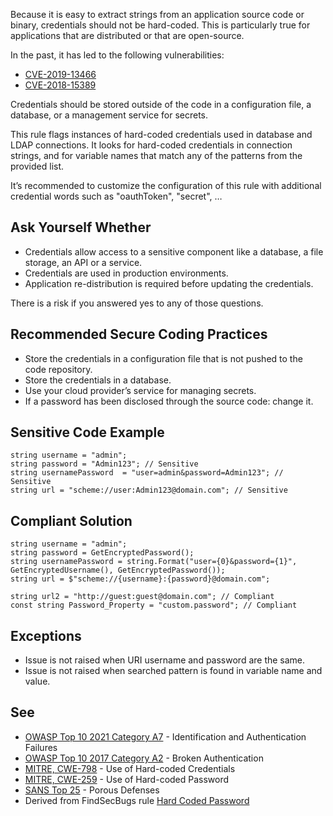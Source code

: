 Because it is easy to extract strings from an application source code or binary, credentials should not be hard-coded. This is particularly true for applications that are distributed or that are open-source.
 
In the past, it has led to the following vulnerabilities:
 
- [CVE-2019-13466](http://cve.mitre.org/cgi-bin/cvename.cgi?name=CVE-2019-13466)
- [CVE-2018-15389](http://cve.mitre.org/cgi-bin/cvename.cgi?name=CVE-2018-15389)

Credentials should be stored outside of the code in a configuration file, a database, or a management service for secrets.
 
This rule flags instances of hard-coded credentials used in database and LDAP connections. It looks for hard-coded credentials in connection strings, and for variable names that match any of the patterns from the provided list.
 
It’s recommended to customize the configuration of this rule with additional credential words such as "oauthToken", "secret", …​
 
## Ask Yourself Whether

- Credentials allow access to a sensitive component like a database, a file storage, an API or a service.
- Credentials are used in production environments.
- Application re-distribution is required before updating the credentials.

There is a risk if you answered yes to any of those questions.
 
## Recommended Secure Coding Practices

- Store the credentials in a configuration file that is not pushed to the code repository.
- Store the credentials in a database.
- Use your cloud provider’s service for managing secrets.
- If a password has been disclosed through the source code: change it.

## Sensitive Code Example

    string username = "admin";
    string password = "Admin123"; // Sensitive
    string usernamePassword  = "user=admin&password=Admin123"; // Sensitive
    string url = "scheme://user:Admin123@domain.com"; // Sensitive

## Compliant Solution

    string username = "admin";
    string password = GetEncryptedPassword();
    string usernamePassword = string.Format("user={0}&password={1}", GetEncryptedUsername(), GetEncryptedPassword());
    string url = $"scheme://{username}:{password}@domain.com";
    
    string url2 = "http://guest:guest@domain.com"; // Compliant
    const string Password_Property = "custom.password"; // Compliant

## Exceptions

- Issue is not raised when URI username and password are the same.
- Issue is not raised when searched pattern is found in variable name and value.

## See

- [OWASP Top 10 2021 Category A7](https://owasp.org/Top10/A07_2021-Identification_and_Authentication_Failures/) - Identification and
  Authentication Failures
- [OWASP Top 10 2017 Category A2](https://www.owasp.org/index.php/Top_10-2017_A2-Broken_Authentication) - Broken Authentication
- [MITRE, CWE-798](https://cwe.mitre.org/data/definitions/798) - Use of Hard-coded Credentials
- [MITRE, CWE-259](https://cwe.mitre.org/data/definitions/259) - Use of Hard-coded Password
- [SANS Top 25](https://www.sans.org/top25-software-errors/#cat3) - Porous Defenses
- Derived from FindSecBugs rule [Hard Coded Password](https://h3xstream.github.io/find-sec-bugs/bugs.htm#HARD_CODE_PASSWORD)